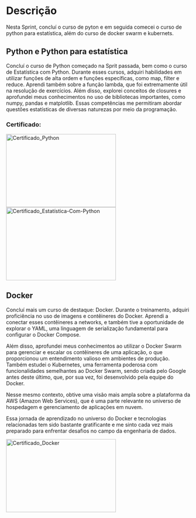 # Descrição

Nesta Sprint, concluí o curso de pyton e em seguida comecei o curso de python para estatística, além do curso de docker swarm e kubernets.

## Python e Python para estatística

Concluí o curso de Python começado na Sprit passada, bem como o curso de Estatística com Python. Durante esses cursos, adquiri habilidades em utilizar funções de alta ordem e funções específicas, como map, filter e reduce. Aprendi também sobre a função lambda, que foi extremamente útil na resolução de exercícios. Além disso, explorei conceitos de closures e aprofundei meus conhecimentos no uso de bibliotecas importantes, como numpy, pandas e matplotlib. Essas competências me permitiram abordar questões estatísticas de diversas naturezas por meio da programação.
### Certificado:

<img src="/Sprint-4/Certificados/Certificado_Python.jpg" alt="Certificado_Python" width="300" height="200"><img src="/Sprint-4/Certificados/Certificado_Estatística-Com-Python.jpg" alt="Certificado_Estatística-Com-Python" width="300" height="200">

## Docker 

Concluí mais um curso de destaque: Docker. Durante o treinamento, adquiri proficiência no uso de imagens e contêineres do Docker. Aprendi a conectar esses contêineres a networks, e também tive a oportunidade de explorar o YAML, uma linguagem de serialização fundamental para configurar o Docker Compose.

Além disso, aprofundei meus conhecimentos ao utilizar o Docker Swarm para gerenciar e escalar os contêineres de uma aplicação, o que proporcionou um entendimento valioso em ambientes de produção. Também estudei o Kubernetes, uma ferramenta poderosa com funcionalidades semelhantes ao Docker Swarm, sendo criada pelo Google antes deste último, que, por sua vez, foi desenvolvido pela equipe do Docker.

Nesse mesmo contexto, obtive uma visão mais ampla sobre a plataforma da AWS (Amazon Web Services), que é uma parte relevante no universo de hospedagem e gerenciamento de aplicações em nuvem.

Essa jornada de aprendizado no universo do Docker e tecnologias relacionadas tem sido bastante gratificante e me sinto cada vez mais preparado para enfrentar desafios no campo da engenharia de dados.

<img src="/Sprint-4/Certificados/Certificado_Docker.jpg" alt="Certificado_Docker" width="300" height="200">